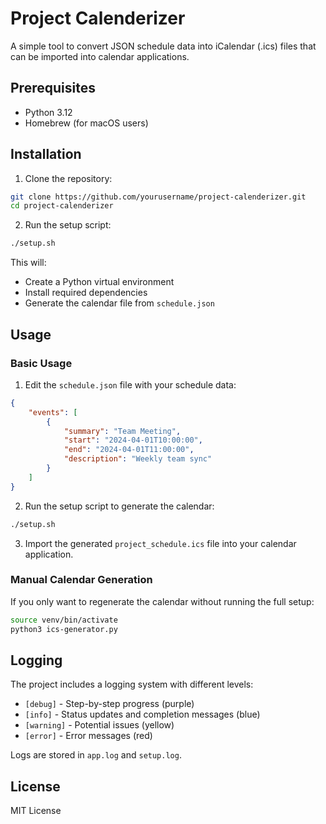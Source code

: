# Project Calenderizer

A simple tool to convert JSON schedule data into iCalendar (.ics) files that can be imported into calendar applications.

## Prerequisites

- Python 3.12
- Homebrew (for macOS users)

## Installation

1. Clone the repository:
```bash
git clone https://github.com/yourusername/project-calenderizer.git
cd project-calenderizer
```

2. Run the setup script:
```bash
./setup.sh
```

This will:
- Create a Python virtual environment
- Install required dependencies
- Generate the calendar file from `schedule.json`

## Usage

### Basic Usage

1. Edit the `schedule.json` file with your schedule data:
```json
{
    "events": [
        {
            "summary": "Team Meeting",
            "start": "2024-04-01T10:00:00",
            "end": "2024-04-01T11:00:00",
            "description": "Weekly team sync"
        }
    ]
}
```

2. Run the setup script to generate the calendar:
```bash
./setup.sh
```

3. Import the generated `project_schedule.ics` file into your calendar application.

### Manual Calendar Generation

If you only want to regenerate the calendar without running the full setup:

```bash
source venv/bin/activate
python3 ics-generator.py
```

## Logging

The project includes a logging system with different levels:
- `[debug]` - Step-by-step progress (purple)
- `[info]` - Status updates and completion messages (blue)
- `[warning]` - Potential issues (yellow)
- `[error]` - Error messages (red)

Logs are stored in `app.log` and `setup.log`.

## License

MIT License